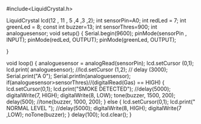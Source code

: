 #include<LiquidCrystal.h>

LiquidCrystal lcd(12 , 11 , 5 ,4 ,3 ,2);
int sensorPin=A0;
int redLed = 7;
int greenLed = 8;
const int buzzer=13;
int sensorThres=900;
int analoguesensor;
void setup()
 {
Serial.begin(9600);
pinMode(sensorPin , INPUT);
pinMode(redLed, OUTPUT);
pinMode(greenLed, OUTPUT);
  
}

void loop() {
  analoguesensor = analogRead(sensorPin);
   lcd.setCursor (0,1);
  lcd.print( analoguesensor);
  //lcd.setCursor (1,2);
 // delay (3000);
Serial.print("A 0");
Serial.println(analoguesensor);
  if(analoguesensor>sensorThres)//(digitalRead(Gas) == HIGH)
  {
    lcd.setCursor(0,1);
    lcd.print("SMOKE DETECTED");
  //delay(5000);
    digitalWrite(7, HIGH);
    digitalWrite(8, LOW);
    tone(buzzer, 1500, 200);
    delay(500);
    //tone(buzzer, 1000, 200);
  }
else
{
  lcd.setCursor(0,1);
  lcd.print(" NORMAL LEVEL ");
  //delay(5000);
  digitalWrite(8, HIGH);
  digitalWrite(7 ,LOW);
  noTone(buzzer);
}
delay(100);
lcd.clear();
}
